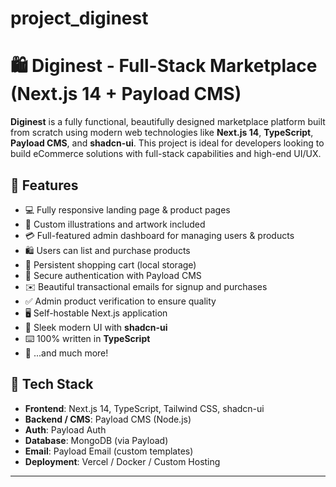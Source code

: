 # project_diginest
# 🛍️ Diginest - Full-Stack Marketplace (Next.js 14 + Payload CMS)

**Diginest** is a fully functional, beautifully designed marketplace platform built from scratch using modern web technologies like **Next.js 14**, **TypeScript**, **Payload CMS**, and **shadcn-ui**. This project is ideal for developers looking to build eCommerce solutions with full-stack capabilities and high-end UI/UX.

## 🚀 Features

- 💻 Fully responsive landing page & product pages
- 🎨 Custom illustrations and artwork included
- 💳 Full-featured admin dashboard for managing users & products
- 🛍️ Users can list and purchase products
- 🛒 Persistent shopping cart (local storage)
- 🔑 Secure authentication with Payload CMS
- ✉️ Beautiful transactional emails for signup and purchases
- ✅ Admin product verification to ensure quality
- 🖥️ Self-hostable Next.js application
- 🌟 Sleek modern UI with **shadcn-ui**
- ⌨️ 100% written in **TypeScript**
- 🎁 ...and much more!

## 🧰 Tech Stack

- **Frontend**: Next.js 14, TypeScript, Tailwind CSS, shadcn-ui
- **Backend / CMS**: Payload CMS (Node.js)
- **Auth**: Payload Auth
- **Database**: MongoDB (via Payload)
- **Email**: Payload Email (custom templates)
- **Deployment**: Vercel / Docker / Custom Hosting

---


